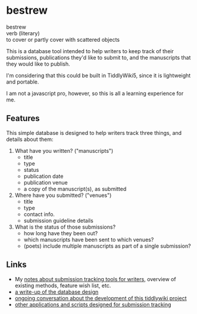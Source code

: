 bestrew
=======

bestrew  
verb (literary)  
to cover or partly cover with scattered objects  

This is a database tool intended to help writers to keep track of their submissions, publications they'd like to submit to, and the manuscripts that they would like to publish. 

I'm considering that this could be built in TiddlyWiki5, since it is lightweight and portable.

I am not a javascript pro, however, so this is all a learning experience for me.


## Features

This simple database is designed to help writers track three things, and details about them:

1. What have you written? ("manuscripts")
    - title
    - type
    - status
    - publication date
    - publication venue
    - a copy of the manuscript(s), as submitted
2. Where have you submitted? ("venues")
    - title
    - type
    - contact info.  
    - submission guideline details
3. What is the status of those submissions?
    - how long have they been out?
    - which manuscripts have been sent to which venues?
    - (poets) include multiple manuscripts as part of a single submission?


## Links

- My [notes about submission tracking tools for writers](http://nocategories.net/ephemera/writing/writing-submission-tools/), overview of existing methods, feature wish list, etc.
- [a write-up of the database design](https://github.com/dylan-k/bestrew/blob/master/writers-database_data-model.md)
- [ongoing conversation about the development of this tiddlywiki project](https://groups.google.com/forum/#!topic/tiddlywiki/Bai76VU1CPw)
- [other applications and scripts designed for submission tracking](http://nocategories.net/ephemera/writing/writing-submission-tools/#apps)

